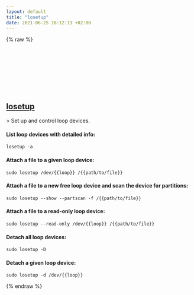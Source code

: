 ```yaml
---
layout: default
title: "losetup"
date: 2021-06-25 18:12:13 +02:00
---
```

{% raw %}
<h2 id="losetup">
  <a href="/en/linux/losetup.html">losetup</a> <a href="#losetup"><svg class="icon">
    <use href="/assets/images/unicode_sprite.svg#link" />
  </svg></a>
</h2>
> Set up and control loop devices.

#### List loop devices with detailed info:
```shell
losetup -a
```
#### Attach a file to a given loop device:
```shell
sudo losetup /dev/{{loop}} /{{path/to/file}}
```
#### Attach a file to a new free loop device and scan the device for partitions:
```shell
sudo losetup --show --partscan -f /{{path/to/file}}
```
#### Attach a file to a read-only loop device:
```shell
sudo losetup --read-only /dev/{{loop}} /{{path/to/file}}
```
#### Detach all loop devices:
```shell
sudo losetup -D
```
#### Detach a given loop device:
```shell
sudo losetup -d /dev/{{loop}}
```
{% endraw %}